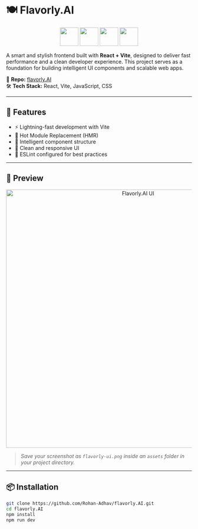 # 🍽️ Flavorly.AI

<p align="center">
  <img src="https://cdn.jsdelivr.net/gh/devicons/devicon/icons/react/react-original.svg" width="50" />
  <img src="https://cdn.jsdelivr.net/gh/devicons/devicon/icons/javascript/javascript-original.svg" width="50" />
  <img src="https://cdn.jsdelivr.net/gh/devicons/devicon/icons/vite/vite-original.svg" width="50" />
  <img src="https://cdn.jsdelivr.net/gh/devicons/devicon/icons/css3/css3-original.svg" width="50" />
</p>

A smart and stylish frontend built with **React + Vite**, designed to deliver fast performance and a clean developer experience. This project serves as a foundation for building intelligent UI components and scalable web apps.

📁 **Repo:** [flavorly.AI](https://github.com/Rohan-Adhav/flavorly.AI.git)  
🛠️ **Tech Stack:** React, Vite, JavaScript, CSS

---

## 🚀 Features

- ⚡ Lightning-fast development with Vite  
- 🔄 Hot Module Replacement (HMR)  
- 🧠 Intelligent component structure  
- 🎨 Clean and responsive UI  
- 🧰 ESLint configured for best practices

---

## 📸 Preview

<p align="center">
  <img src="./flavorly-ui.png" alt="Flavorly.AI UI" width="700"/>
</p>

> _Save your screenshot as `flavorly-ui.png` inside an `assets` folder in your project directory._

---

## 📦 Installation

```bash
git clone https://github.com/Rohan-Adhav/flavorly.AI.git
cd flavorly.AI
npm install
npm run dev
